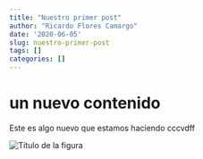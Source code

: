 ```yaml
---
title: "Nuestro primer post"
author: "Ricardo Flores Camargo"
date: '2020-06-05'
slug: nuestro-primer-post
tags: []
categories: []
---
```


#  un nuevo contenido 
Este es algo nuevo que estamos haciendo 
cccvdff

![Título de la figura](/image/ricardo.jpg)
